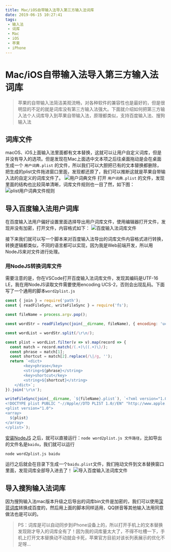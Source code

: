 ```yaml
---
title: Mac/iOS自带输入法导入第三方输入法词库
date: 2019-06-15 10:27:41
tags:
 - 输入法
 - 词库
 - Mac
 - iOS
 - 苹果
 - iPhone
---
```


# Mac/iOS自带输入法导入第三方输入法词库

> 苹果的自带输入法简洁美观流畅，对各种软件的兼容性也是最好的，但是很明显的不足的就是词库没有第三方输入法强大。下面就介绍如何把第三方输入法个人词库导入到苹果自带输入法，原理都类似，支持百度输入法、搜狗输入法

## 词库文件
macOS、iOS上面输入法里面都有文本替换，这就可以让用户自定义词库，但是并没有导入的选项。但是发现在Mac上面选中文本项之后往桌面拖动是会在桌面生成一个 `用户词典.plist` 的文件，所以我们可以大胆把已有的文本替换都删除，把生成的plist文件拖进窗口里面，发现都还原了，我们可以推断这就是苹果自带输入法的自定义的词库文件了。
![用户词典文件](https://icdn.microzz.com/20190615/1.png)
打开 `用户词典.plist` 的文件，发现里面的结构也比较简单清晰，词库文件规则也一目了然，如下图：
![plist用户词典文件规则](https://icdn.microzz.com/20190615/2.png)

## 导入百度输入法用户词库
在百度输入法用户偏好设置里面选择导出用户词库文件，使用编辑器打开文件，发现并没有加密，打开文件，内容格式如下：
![百度输入法词库文件](https://icdn.microzz.com/20190615/3.png)

接下来我们就可以写一个脚本来对百度输入法导出的词库文件内容格式进行转换，转换逻辑都类似，不同的语言都可以实现，因为我是Web前端开发，所以用NodeJS来对文件进行处理。

### 用NodeJS转换词库文件
需要注意的是，你在VSCode打开百度输入法词库文件，发现其编码是UTF-16 LE，我在用NodeJS读取文件需要使用encoding UCS-2，否则会出现乱码。下面写了一个通用的脚本`word2plist.js`

```javascript
const { join } = require('path');
const { readFileSync, writeFileSync } = require('fs');

const fileName = process.argv.pop();

const wordStr = readFileSync(join(__dirname, fileName), { encoding: 'ucs-2'}).toString();

const wordList = wordStr.split(/\r\n/);

const plist = wordList.filter(v => v).map(record => {
  const match = record.match(/(.+)\((.+)\)/);
  const phrase = match[1];
  const shortcut = match[2].replace(/\|/g, '');
  return `<dict>
		<key>phrase</key>
		<string>${phrase}</string>
		<key>shortcut</key>
		<string>${shortcut}</string>
	</dict>`;
}).join('\r\n');

writeFileSync(join(__dirname, `${fileName}.plist`), `<?xml version="1.0" encoding="UTF-8"?>
<!DOCTYPE plist PUBLIC "-//Apple//DTD PLIST 1.0//EN" "http://www.apple.com/DTDs/PropertyList-1.0.dtd">
<plist version="1.0">
<array>
  ${plist}
</array>
</plist>`);
```

[安装NodeJS](https://nodejs.org/) 之后，就可以直接运行：`node word2plist.js 文件路径`，比如导出的文件名是`baidu`，我们就可以运行

```bash
node word2plist.js baidu
```

运行之后就会在目录下生成一个`baidu.plist`文件，我们拖动文件到文本替换窗口里面，发现词库全部导入进去了！
![导入百度输入法词库文件](https://icdn.microzz.com/20190615/4.png)


## 导入搜狗输入法词库
因为搜狗输入法mac版本升级之后导出的词库bin文件是加密的，我们可以使用[深蓝词库](https://github.com/studyzy/imewlconverter)转换成百度的，然后用上面的脚本同样适用，QQ拼音等其他输入法用同意做法也是可以的。

> PS：词库是可以自动同步到iPhone设备上的，所以打开手机上的文本替换发现刚才导入的词库全有了！因为我的词库量太大了，不得不吐槽一下，手机上打开文本替换动不动就会卡死，苹果官方目前对该长列表展示的优化不足呀...

